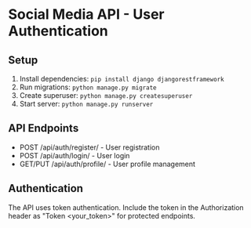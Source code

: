 # Social Media API - User Authentication

## Setup
1. Install dependencies: `pip install django djangorestframework`
2. Run migrations: `python manage.py migrate`
3. Create superuser: `python manage.py createsuperuser`
4. Start server: `python manage.py runserver`

## API Endpoints
- POST /api/auth/register/ - User registration
- POST /api/auth/login/ - User login
- GET/PUT /api/auth/profile/ - User profile management

## Authentication
The API uses token authentication. Include the token in the Authorization header as "Token <your_token>" for protected endpoints.